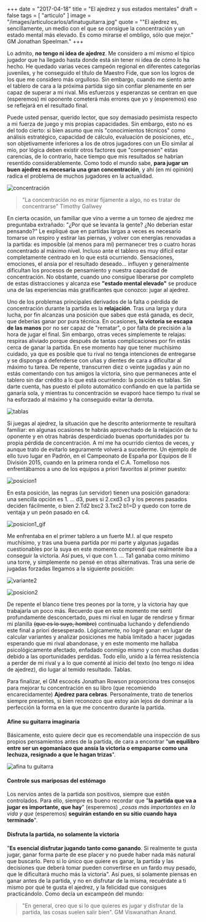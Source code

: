+++
date = "2017-04-18"
title = "El ajedrez y sus estados mentales"
draft = false
tags = [ "articulo" ]
image = "/images/articulocarlos/afinatuguitarra.jpg"
quote = "\"El ajedrez es, sencillamente, un medio con el que se consigue la concentración y un estado mental más elevado. Es como mirarse el ombligo, sólo que mejor.\" GM Jonathan Speelman."
+++

Lo admito, __no tengo ni idea de ajedrez__. Me considero a mí mismo el típico jugador que ha llegado hasta donde está sin tener ni idea de cómo lo ha hecho. He quedado varias veces campeón regional en diferentes categorías juveniles, y he conseguido el título de Maestro Fide, que son los logros de los que me considero más orgulloso. Sin embargo, cuando me siento ante el tablero de cara a la próxima partida sigo sin confiar plenamente en ser capaz de superar a mi rival. Mis esfuerzos y esperanzas se centran en que (esperemos) mi oponente cometerá más errores que yo y (esperemos) eso se reflejará en el resultado final. 

Puede usted pensar, querido lector, que soy demasiado pesimista respecto a mi fuerza de juego y mis propias capacidades. Sin embargo, esto no es del todo cierto: si bien asumo que mis "conocimientos técnicos" como análisis estratégico, capacidad de cálculo, evaluación de posiciones, etc., son objetivamente inferiores a los de otros jugadores con un Elo similar al mío, por lógica deben existir otros factores que "compensen" estas carencias, de lo contrario, hace tiempo que mis resultados se habrían resentido considerablemente. Como todo el mundo sabe, __para jugar un buen ajedrez es necesaria una gran concentración__, y ahí (en mi opinión) radica el problema de muchos jugadores en la actualidad.


![concentración](/images/articulocarlos/reg2015-2.jpg)

> "La concentración no es mirar fijamente a algo, no es tratar de concentrarse" Timothy Gallwey

En cierta ocasión, un familiar que vino a verme a un torneo de ajedrez me preguntaba extrañado: "¿Por qué se levanta la gente? ¿No deberían estar pensando?" Le expliqué que en partidas largas a veces es necesario tomarse un respiro y estirar las piernas, y volver con energías renovadas a la partida: es imposible (al menos para mí) permanecer tres o cuatro horas concentrado al máximo nivel. Incluso ante el tablero es muy difícil estar completamente centrado en lo que está ocurriendo. Sensaciones, emociones, el ansia por el resultado deseado... influyen y generalmente dificultan los procesos de pensamiento y nuestra capacidad de concentración. No obstante, cuando uno consigue liberarse por completo de estas distracciones y alcanza ese __"estado mental elevado"__ se produce una de las experiencias más gratificantes que conozco: jugar al ajedrez.

Uno de los problemas principales derivados de la falta o pérdida de concentración durante la partida es la __relajación__. Tras una larga y dura lucha, por fin alcanzas una posición que sabes que está ganada, es decir, que deberías ganar por pura técnica. En ocasiones, __la victoria se escapa de las manos__ por no ser capaz de "rematar", o por falta de precisión a la hora de jugar el final. Sin embargo, otras veces simplemente te relajas: respiras aliviado porque después de tantas complicaciones por fin estás cerca de ganar la partida. En ese momento hay que tener muchísimo cuidado, ya que es posible que tu rival no tenga intenciones de entregarse y se disponga a defenderse con uñas y dientes de cara a dificultar al máximo tu tarea. De repente, transcurren diez o veinte jugadas y aún no estás comentando con tus amigos la victoria, sino que permaneces ante el tablero sin dar crédito a lo que está ocurriendo: la posición es tablas. Sin darte cuenta, has puesto el piloto automático confiando en que la partida se ganaría sola, y mientras tu concentración se evaporó hace tiempo tu rival se ha esforzado al máximo y ha conseguido evitar la derrota. 

![tablas](http://2.bp.blogspot.com/-83yDkHtSu7Q/VPN9fDgAM0I/AAAAAAAAA6Y/VFURVlmgUXM/s1600/r05-18.jpg)

Si juegas al ajedrez, la situación que he descrito anteriormente te resultará familiar: en algunas ocasiones te habrás aprovechado de la relajación de tu oponente y en otras habrás desperdiciado buenas oportunidades por tu propia pérdida de concentración. A mí me ha ocurrido cientos de veces, y aunque trato de evitarlo seguramente volverá a sucederme. Un ejemplo de ello tuvo lugar en Padrón, en el Campeonato de España por Equipos de II División 2015, cuando en la primera ronda el C.A. Tomelloso nos enfrentábamos a uno de los equipos a priori favoritos al primer puesto:

![posicion1](/images/articulocarlos/posicion1.png)

En esta posición, las negras (un servidor) tienen una posición ganadora: una sencilla opción es 1. ... d3, pues si 2.cxd3 c3 y los peones pasados deciden fácilmente, o bien 2.Td2 bxc2 3.Txc2 b1=D y quedo con torre de ventaja y un peón pasado en c4.

![posicion1_gif](/images/articulocarlos/variante1.gif)

Me enfrentaba en el primer tablero a un fuerte M.I. al que respeto muchísimo, y tras una buena partida por mi parte y algunas jugadas cuestionables por la suya en este momento comprendí que realmente iba a conseguir la victoria. Así pues, vi que con 1. ... Ta1 ganaba como mínimo una torre, y simplemente no pensé en otras alternativas. Tras una serie de jugadas forzadas llegamos a la siguiente posición:

![variante2](/images/articulocarlos/variante2.gif)

![posicion2](/images/articulocarlos/posicion2.png)

De repente el blanco tiene tres peones por la torre, y la victoria hay que trabajarla un poco más. Recuerdo que en este momento me sentí profundamente desconcertado, pues mi rival en lugar de rendirse y firmar mi planilla
~~(que es lo suyo, hombre)~~ continuaba luchando y defendiendo este final a priori desesperado. Lógicamente, no logré ganar: en lugar de calcular variantes y analizar posiciones me había limitado a hacer jugadas esperando que mi rival abandonase, y en este momento me hallaba psicológicamente afectado, enfadado conmigo mismo y con muchas dudas debido a las oportunidades perdidas. Todo ello, unido a la férrea resistencia a perder de mi rival y a lo que comenté al inicio del texto (no tengo ni idea de ajedrez), dio lugar al temido resultado. Tablas.

Para finalizar, el GM escocés Jonathan Rowson proporciona tres consejos para mejorar tu concentración en su libro (que recomiendo encarecidamente) __Ajedrez para cebras__. Personalmente, trato de tenerlos siempre presentes, si bien reconozco que estoy aún lejos de dominar a la perfección la forma en la que me concentro durante la partida.

#### Afine su guitarra imaginaria

Básicamente, esto quiere decir que es recomendable una inspección de sus propios pensamientos antes de la partida, de cara a encontrar "__un equilibro entre ser un egomaníaco que ansía la victoria o empaparse como una lechuza, resignado a que le hagan trizas__".

![afina tu guitarra](/images/articulocarlos/afinatuguitarra.jpg)

#### Controle sus mariposas del estómago 
Los nervios antes de la partida son positivos, siempre que estén controlados. Para ello, siempre es bueno recordar que "__la partida que va a jugar es importante, que hay__" (esperemos) __cosas más importantes en la vida y que_ (esperemos) __seguirán estando en su sitio cuando haya terminado__".

#### Disfruta la partida, no solamente la victoria

"__Es esencial disfrutar jugando tanto como ganando__. Si realmente te gusta jugar, ganar forma parte de ese placer y no puede haber nada más natural que buscarlo. Pero si lo único que quiere es ganar, la partida y las decisiones que deberá tomar pueden convertirse en un fardo muy pesado, que le dificultará mucho más la victoria". Así pues, si solamente piensas en ganar antes de la partida, y no en disfrutar de la misma, recuérdate a ti mismo por qué te gusta el ajedrez, y la felicidad que consigues practicándolo. Como decía un excampeón del mundo:

> "En general, creo que si lo que quieres es jugar y disfrutar de la partida, las cosas suelen salir bien". GM Viswanathan Anand.